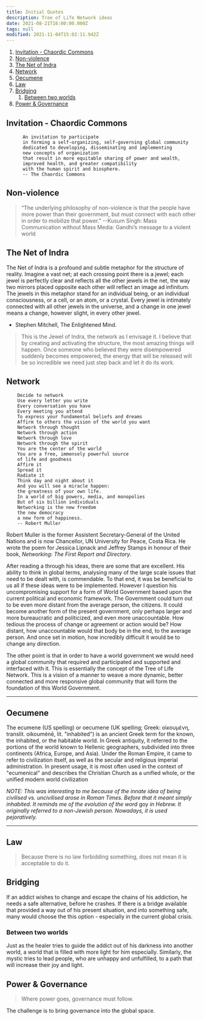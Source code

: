 ```yaml
---
title: Initial Quotes
description: Tree of Life Network ideas
date: 2021-08-21T16:00:00.000Z
tags: null
modified: 2021-11-04T15:02:11.942Z
---
```


1. [Invitation - Chaordic Commons](#invitation---chaordic-commons)
2. [Non-violence](#non-violence)
3. [The Net of Indra](#the-net-of-indra)
4. [Network](#network)
5. [Oecumene](#oecumene)
6. [Law](#law)
7. [Bridging](#bridging)
   1. [Between two worlds](#between-two-worlds)
8. [Power & Governance](#power--governance)

## Invitation - Chaordic Commons

```
      An invitation to participate
      in forming a self-organizing, self-governing global community
      dedicated to developing, disseminating and implementing
      new concepts of organization
      that result in more equitable sharing of power and wealth,
      improved health, and greater compatibility
      with the human spirit and biosphere.
      -- The Chaordic Commons
```

## Non-violence

> “The underlying philosophy of non-violence is that the people have more power than their government, but must connect with each other in order to mobilize that power.”
> --Kusum Singh: Mass Communication without Mass Media: Gandhi’s message to a violent world

## The Net of Indra

The Net of Indra is a profound and subtle metaphor for the structure of reality. Imagine a vast net; at each crossing point there is a jewel; each jewel is perfectly clear and reflects all the other jewels in the net, the way two mirrors placed opposite each other will reflect an image ad infinitum. The jewels in this metaphor stand for an individual being, or an individual consciousness, or a cell, or an atom, or a crystal. Every jewel is intimately connected with all other jewels in the universe, and a change in one jewel means a change, however slight, in every other jewel.

- Stephen Mitchell, The Enlightened Mind.

> This is the Jewel of Indra, the network as I envisage it. I believe that by creating and activating the structure, the most amazing things will happen. Once someone who believed they were disempowered suddenly becomes empowered, the energy that will be released will be so incredible we need just step back and let it do its work.

## Network

```
    Decide to network
    Use every letter you write
    Every conversation you have
    Every meeting you attend
    To express your fundamental beliefs and dreams
    Affirm to others the vision of the world you want
    Network through thought
    Network through action
    Network through love
    Network through the spirit
    You are the center of the world
    You are a free, immensely powerful source
    of life and goodness
    Affirm it
    Spread it
    Radiate it
    Think day and night about it
    And you will see a miracle happen:
    the greatness of your own life.
    In a world of big powers, media, and monopolies
    But of six billion individuals
    Networking is the new freedom
    the new democracy
    a new form of happiness.
    -- Robert Muller
```

Robert Muller is the former Assistent Secretary-General of the United Nations and is now Chancellor, UN University for Peace, Costa Rica. He wrote the poem for Jessica Lipnack and Jeffrey Stamps in honour of their book, _Networking: The First Report and Directory_.

After reading a through his ideas, there are some that are excellent. His ability to think in global terms, analysing many of the large scale issues that need to be dealt with, is commendable. To that end, it was be beneficial to us all if these ideas were to be implemented. However I question his uncompromising support for a form of World Government based upon the current political and economic framework. The Government could turn out to be even more distant from the average person, the citizens. It could become another form of the present government, only perhaps larger and more bureaucratic and politicized, and even more unaccountable. How tedious the process of change or agreement or action would be? How distant, how unaccountable would that body be in the end, to the average person. And once set in motion, how incredibly difficult it would be to change any direction.

The other point is that in order to have a world government we would need a global community that required and participated and supported and interfaced with it. This is essentially the concept of the Tree of Life Network. This is a vision of a manner to weave a more dynamic, better connected and more responsive global community that will form the foundation of this World Government.

---

## Oecumene

The ecumene (US spelling) or oecumene (UK spelling; Greek: οἰκουμένη, translit. oikouménē, lit. "inhabited") is an ancient Greek term for the known, the inhabited, or the habitable world. In Greek antiquity, it referred to the portions of the world known to Hellenic geographers, subdivided into three continents (Africa, Europe, and Asia). Under the Roman Empire, it came to refer to civilization itself, as well as the secular and religious imperial administration. In present usage, it is most often used in the context of "ecumenical" and describes the Christian Church as a unified whole, or the unified modern world civilization

_NOTE: This was interesting to me because of the innate idea of being civilised vs. uncivilised arose in Roman Times. Before that it meant simply inhabited. It reminds me of the evolution of the word_ goy _in Hebrew. It originally referred to a non-Jewish person. Nowadays, it is used pejoratively._

---

## Law

> Because there is no law forbidding something, does not mean it is acceptable to do it.

## Bridging

If an addict wishes to change and escape the chains of his addiction, he needs a safe alternative, before he crashes. If there is a bridge available that provided a way out of his present situation, and into something safe, many would choose the this option - especially in the current global crisis.

### Between two worlds

Just as the healer tries to guide the addict out of his darkness into another world, a world that is filled with more light for him especially. Similarly, the mystic tries to lead people, who are unhappy and unfulfilled, to a path that will increase their joy and light.

## Power & Governance

> Where power goes, governance must follow.

The challenge is to bring governance into the global space.
